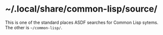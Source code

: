 # ~/.local/share/common-lisp/source/

This is one of the standard places ASDF searches for Common Lisp sytems. The
other is `~/common-lisp/`.
